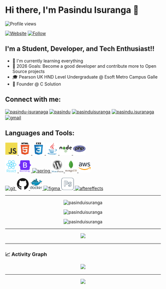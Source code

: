 # Hi there, I'm Pasindu Isuranga 👋

![Profile views](https://komarev.com/ghpvc/?username=pasinduisuranga&color=blue&style=flat-square&label=Profile+views)

[![Website](https://img.shields.io/badge/pasinduisuranga.live-UP-brightgreen)](https://pasinduisuranga.live) [![Follow](https://img.shields.io/badge/FOLLOW-@PASINDUISURANGA-blue)](https://github.com/pasinduisuranga)

## I'm a Student, Developer, and Tech Enthusiast!!

- 🔭 I'm currently learning everything
- 🎯 2026 Goals: Become a good developer and contribute more to Open Source projects
- 🎓 Pearson UK HND Level Undergraduate @ Esoft Metro Campus Galle
- 💼 Founder @ C Solution

## Connect with me:

<p align="left">
<a href="https://www.linkedin.com/in/pasindu-isuranaga/" target="blank"><img align="center" src="https://raw.githubusercontent.com/rahuldkjain/github-profile-readme-generator/master/src/images/icons/Social/linked-in-alt.svg" alt="pasindu-isuranaga" height="30" width="40" /></a>
<a href="https://discord.gg/pasindu" target="blank"><img align="center" src="https://raw.githubusercontent.com/rahuldkjain/github-profile-readme-generator/master/src/images/icons/Social/discord.svg" alt="pasindu" height="30" width="40" /></a>
<a href="https://twitter.com/pasinduisuranga" target="blank"><img align="center" src="https://raw.githubusercontent.com/rahuldkjain/github-profile-readme-generator/master/src/images/icons/Social/twitter.svg" alt="pasinduisuranga" height="30" width="40" /></a>
<a href="https://instagram.com/pasindu.isuranaga" target="blank"><img align="center" src="https://raw.githubusercontent.com/rahuldkjain/github-profile-readme-generator/master/src/images/icons/Social/instagram.svg" alt="pasindu.isuranaga" height="30" width="40" /></a>
<a href="mailto:nanayaktarap93@gmail.com" target="blank"><img align="center" src="https://upload.wikimedia.org/wikipedia/commons/7/7e/Gmail_icon_%282020%29.svg" alt="gmail" height="30" width="30" /></a>
</p>

## Languages and Tools:

<p align="left">
<a href="https://developer.mozilla.org/en-US/docs/Web/JavaScript" target="_blank" rel="noreferrer"> <img src="https://raw.githubusercontent.com/devicons/devicon/master/icons/javascript/javascript-original.svg" alt="javascript" width="40" height="40"/> </a>
<a href="https://www.w3.org/html/" target="_blank" rel="noreferrer"> <img src="https://raw.githubusercontent.com/devicons/devicon/master/icons/html5/html5-original-wordmark.svg" alt="html5" width="40" height="40"/> </a>
<a href="https://www.w3schools.com/css/" target="_blank" rel="noreferrer"> <img src="https://raw.githubusercontent.com/devicons/devicon/master/icons/css3/css3-original-wordmark.svg" alt="css3" width="40" height="40"/> </a>
<a href="https://www.java.com" target="_blank" rel="noreferrer"> <img src="https://raw.githubusercontent.com/devicons/devicon/master/icons/java/java-original.svg" alt="java" width="40" height="40"/> </a>
<a href="https://nodejs.org" target="_blank" rel="noreferrer"> <img src="https://raw.githubusercontent.com/devicons/devicon/master/icons/nodejs/nodejs-original-wordmark.svg" alt="nodejs" width="40" height="40"/> </a>
<a href="https://www.php.net" target="_blank" rel="noreferrer"> <img src="https://raw.githubusercontent.com/devicons/devicon/master/icons/php/php-original.svg" alt="php" width="40" height="40"/> </a>
</p>

<p align="left">
<a href="https://reactjs.org/" target="_blank" rel="noreferrer"> <img src="https://raw.githubusercontent.com/devicons/devicon/master/icons/react/react-original-wordmark.svg" alt="react" width="40" height="40"/> </a>
<a href="https://getbootstrap.com" target="_blank" rel="noreferrer"> <img src="https://raw.githubusercontent.com/devicons/devicon/master/icons/bootstrap/bootstrap-plain-wordmark.svg" alt="bootstrap" width="40" height="40"/> </a>
<a href="https://spring.io/" target="_blank" rel="noreferrer"> <img src="https://www.vectorlogo.zone/logos/springio/springio-icon.svg" alt="spring" width="40" height="40"/> </a>
<a href="https://wordpress.org/" target="_blank" rel="noreferrer"> <img src="https://raw.githubusercontent.com/devicons/devicon/master/icons/wordpress/wordpress-original.svg" alt="wordpress" width="40" height="40"/> </a>
<a href="https://www.mongodb.com/" target="_blank" rel="noreferrer"> <img src="https://raw.githubusercontent.com/devicons/devicon/master/icons/mongodb/mongodb-original-wordmark.svg" alt="mongodb" width="40" height="40"/> </a>
<a href="https://aws.amazon.com" target="_blank" rel="noreferrer"> <img src="https://raw.githubusercontent.com/devicons/devicon/master/icons/amazonwebservices/amazonwebservices-original-wordmark.svg" alt="aws" width="40" height="40"/> </a>
</p>

<p align="left">
<a href="https://git-scm.com/" target="_blank" rel="noreferrer"> <img src="https://www.vectorlogo.zone/logos/git-scm/git-scm-icon.svg" alt="git" width="40" height="40"/> </a>
<a href="https://github.com/" target="_blank" rel="noreferrer"> <img src="https://raw.githubusercontent.com/devicons/devicon/master/icons/github/github-original.svg" alt="github" width="40" height="40"/> </a>
<a href="https://www.docker.com/" target="_blank" rel="noreferrer"> <img src="https://raw.githubusercontent.com/devicons/devicon/master/icons/docker/docker-original-wordmark.svg" alt="docker" width="40" height="40"/> </a>
<a href="https://www.figma.com/" target="_blank" rel="noreferrer"> <img src="https://www.vectorlogo.zone/logos/figma/figma-icon.svg" alt="figma" width="40" height="40"/> </a>
<a href="https://www.adobe.com/products/photoshop.html" target="_blank" rel="noreferrer"> <img src="https://raw.githubusercontent.com/devicons/devicon/master/icons/photoshop/photoshop-line.svg" alt="photoshop" width="40" height="40"/> </a>
<a href="https://www.adobe.com/products/aftereffects.html" target="_blank" rel="noreferrer"> <img src="https://upload.wikimedia.org/wikipedia/commons/c/cb/Adobe_After_Effects_CC_icon.svg" alt="aftereffects" width="40" height="40"/> </a>
</p>

---

<p align="center">
  <img src="https://github-readme-stats.vercel.app/api?username=pasinduisuranga&show_icons=true&locale=en&theme=dark" alt="pasinduisuranga" />
</p>

<p align="center">
  <img src="https://github-readme-stats.vercel.app/api/top-langs?username=pasinduisuranga&show_icons=true&locale=en&layout=compact&theme=dark" alt="pasinduisuranga" />
</p>

<p align="center">
  <img src="https://github-readme-streak-stats.herokuapp.com/?user=pasinduisuranga&theme=dark" alt="pasinduisuranga" />
</p>

---

<p align="center">
<a href="https://github.com/pasinduisuranga">
  <img src="https://github-profile-trophy.vercel.app/?username=pasinduisuranga&theme=darkhub&no-frame=true&margin-w=15" />
</a>
</p>

---

### 📈 Activity Graph
<p align="center">
  <img src="https://github-readme-activity-graph.vercel.app/graph?username=pasinduisuranga&theme=react-dark&hide_border=true" />
</p>

---

<p align="center">
  <img src="https://quotes-github-readme.vercel.app/api?type=horizontal&theme=dark" />
</p>
